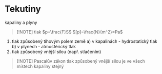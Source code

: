 # Tekutiny
kapaliny a plyny

> [!NOTE] tlak
> $p=\frac{F}S$
> $[p]=\frac{N}{m^2}=Pa$

1) tlak způsobený tíhovým polem země
	a) v kapalinách - hydrostatický tlak
	b) v plynech - atmosférický tlak 
2) tlak způsobený vnější silou (např. stlačením)

> [!NOTE] Pascalův zákon
> tlak způsobený vnější silou je ve všech místech kapaliny stejný


